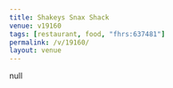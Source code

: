 ```yaml
---
title: Shakeys Snax Shack
venue: v19160
tags: [restaurant, food, "fhrs:637481"]
permalink: /v/19160/
layout: venue
---
```

null